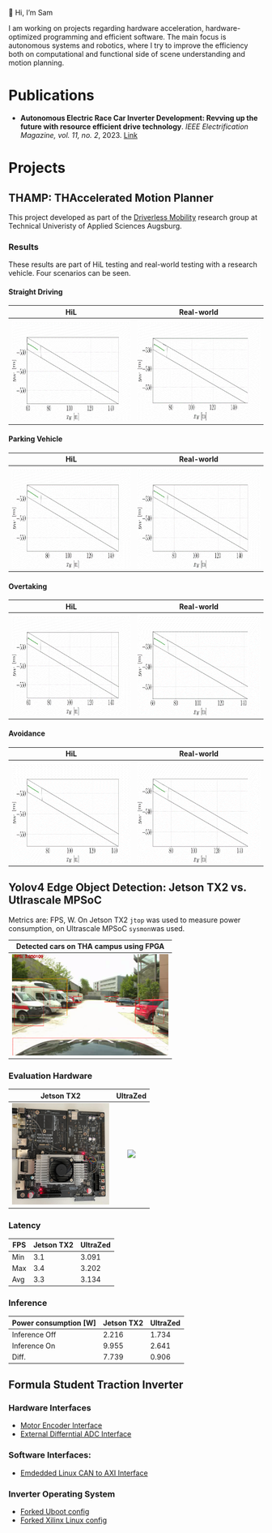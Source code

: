👋 Hi, I’m Sam

I am working on projects regarding hardware acceleration, hardware-optimized programming and efficient software.
The main focus is autonomous systems and robotics, where I try to improve the efficiency both on computational and functional side
of scene understanding and motion planning.

# Publications


- **Autonomous Electric Race Car Inverter Development: Revving up the future with resource efficient drive technology**. *IEEE Electrification Magazine, vol. 11, no. 2*, 2023. [Link](https://ieeexplore.ieee.org/abstract/document/10143767)

# Projects
## THAMP: THAccelerated Motion Planner

This project developed as part of the [Driverless Mobility](https://github.com/DriverlessMobility) research group at Technical Univeristy of Applied Sciences Augsburg.

### Results

These results are part of HiL testing and real-world testing with a research vehicle. Four scenarios can be seen.

#### Straight Driving

| HiL | Real-world |
|:-----------------------------------------:|:-----------------------------------------:|
| <img src="imgs/thamp/shil.gif" height="200"/> | <img src="imgs/thamp/sreal.gif" height="200"/> |

#### Parking Vehicle

| HiL | Real-world |
|:-----------------------------------------:|:-----------------------------------------:|
| <img src="imgs/thamp/phil.gif" height="200"/> | <img src="imgs/thamp/phil.gif" height="200"/> |

#### Overtaking

| HiL | Real-world |
|:-----------------------------------------:|:-----------------------------------------:|
| <img src="imgs/thamp/sover.gif" height="200"/> | <img src="imgs/thamp/rover.gif" height="200"/> |

#### Avoidance

| HiL | Real-world |
|:-----------------------------------------:|:-----------------------------------------:|
| <img src="imgs/thamp/savoid.gif" height="200"/> | <img src="imgs/thamp/ravoid.gif" height="200"/> |

## Yolov4 Edge Object Detection: Jetson TX2 vs. Utlrascale MPSoC

Metrics are: FPS, W. On Jetson TX2 `jtop` was used to measure power consumption, on Ultrascale MPSoC `sysmon`was used.

| Detected cars on THA campus using FPGA|
|:-----------------------------------------:|
| <img src="imgs/yoloresult.png" height="200"/> |

### Evaluation Hardware

| Jetson TX2 | UltraZed |
|:-----------------------------------------:|:-----------------------------------------:|
| <img src="imgs/jetsontx.jpg" height="200"/> | <img src="imgs/ultrazed.jpg" height="200"/> |


### Latency

| FPS    | Jetson TX2 | UltraZed
| -------- | ------- | -------
| Min  | 3.1 | 3.091
| Max | 3.4 | 3.202
| Avg    | 3.3 | 3.134

### Inference

| Power consumption [W]    | Jetson TX2 | UltraZed
| -------- | ------- | -------
| Inference Off  | 2.216 | 1.734
| Inference On | 9.955 | 2.641 
| Diff.    | 7.739 | 0.906 


## Formula Student Traction Inverter

### Hardware Interfaces
- [Motor Encoder Interface](https://github.com/samlei-research/endat_interface)
- [External Differntial ADC Interface](https://github.com/samlei-research/inverter_adc_interface)

### Software Interfaces:
- [Emdedded Linux CAN to AXI Interface](https://github.com/samlei-research/automatic_can_axi_mapper)

### Inverter Operating System 
- [Forked Uboot config](https://github.com/samlei-research/xlnx_uboot_custom)
- [Forked Xilinx Linux config](https://github.com/samlei-research/xilinx-linux_custom)

<!---
samlei-research/samlei-research is a ✨ special ✨ repository because its `README.md` (this file) appears on your GitHub profile.
You can click the Preview link to take a look at your changes.
--->
